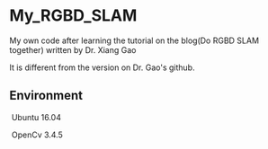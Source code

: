 # My_RGBD_SLAM



My own code after learning the tutorial on the blog(Do RGBD SLAM together) written by Dr.  Xiang Gao



It is different from the version on Dr. Gao's github.



## Environment

​	Ubuntu 16.04 

​	OpenCv 3.4.5



